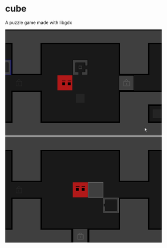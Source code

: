 # cube
A puzzle game made with libgdx

![](https://github.com/backinfile/cube/blob/master/1.gif)
![](https://github.com/backinfile/cube/blob/master/2.gif)
